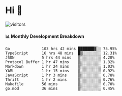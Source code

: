 # Hi 👋
 
![visitors](https://visitor-badge.glitch.me/badge?page_id=sorcererxw.sorcererx)

#### 📊 Monthly Development Breakdown

<!--START_SECTION:waka-->
```text
Go              103 hrs 42 mins ███████▓░░ 75.95%
TypeScript      16 hrs 48 mins  █▒░░░░░░░░ 12.31%
JSON            5 hrs 44 mins   ▒░░░░░░░░░ 4.20%
Protocol Buffer 1 hr 47 mins    ▒░░░░░░░░░ 1.32%
Markdown        1 hr 24 mins    ▒░░░░░░░░░ 1.03%
YAML            1 hr 15 mins    ▒░░░░░░░░░ 0.92%
JavaScript      1 hr 3 mins     ▒░░░░░░░░░ 0.78%
Thrift          1 hr 2 mins     ▒░░░░░░░░░ 0.76%
Makefile        56 mins         ▒░░░░░░░░░ 0.70%
go.mod          36 mins         ▒░░░░░░░░░ 0.45%
```
<!--END_SECTION:waka-->
